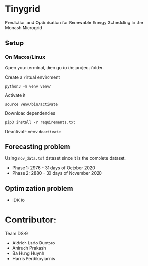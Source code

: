 # Tinygrid
Prediction and Optimisation for Renewable Energy Scheduling in the Monash Microgrid

## Setup
### On Macos/Linux
Open your terminal, then go to the project folder.

Create a virtual enviroment
```
python3 -m venv venv/
```

Activate it
```
source venv/bin/activate
```

Download dependencies
```
pip3 install -r requirements.txt
```

Deactivate venv `deactivate`


## Forecasting problem
Using `nov_data.tsf` dataset since it is the complete dataset.

- Phase 1: 2976 - 31 days of October 2020
- Phase 2: 2880 - 30 days of November 2020

## Optimization problem
- IDK lol


# Contributor: 
Team DS-9
- Aldrich Lado Buntoro
- Anirudh Prakash
- Ba Hung Huynh
- Harris Perdikoyiannis
